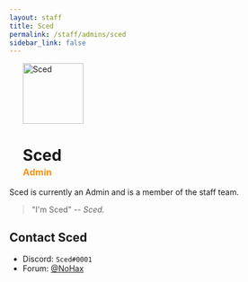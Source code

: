 ```yaml
---
layout: staff
title: Sced
permalink: /staff/admins/sced
sidebar_link: false
---
```


<ul>
<img class="Staff-feature" src="https://crafatar.com/renders/body/81bb56c4c5ba46678bfbd6fa30d82ee5?&amp;overlay" alt="Sced" width="108">

<h1>Sced</h1>
<h3 style="margin-top: -1rem;"><span style="color: #f7941d">Admin</h3>
</ul>
Sced is currently an Admin and is a member of the staff team. 

> "I'm Sced" *-- Sced.*

## Contact Sced
* Discord: `Sced#0001`
* Forum: <a href="https://forum.unraveledmc.com/u/nohax" target="_blank">@NoHax</a>

